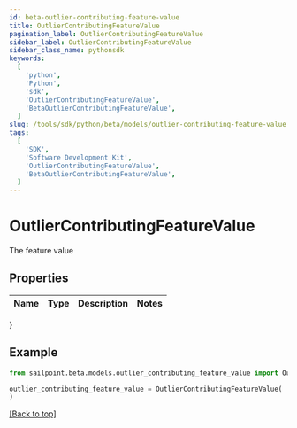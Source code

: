 ```yaml
---
id: beta-outlier-contributing-feature-value
title: OutlierContributingFeatureValue
pagination_label: OutlierContributingFeatureValue
sidebar_label: OutlierContributingFeatureValue
sidebar_class_name: pythonsdk
keywords:
  [
    'python',
    'Python',
    'sdk',
    'OutlierContributingFeatureValue',
    'BetaOutlierContributingFeatureValue',
  ]
slug: /tools/sdk/python/beta/models/outlier-contributing-feature-value
tags:
  [
    'SDK',
    'Software Development Kit',
    'OutlierContributingFeatureValue',
    'BetaOutlierContributingFeatureValue',
  ]
---
```


# OutlierContributingFeatureValue

The feature value

## Properties

| Name | Type | Description | Notes |
| ---- | ---- | ----------- | ----- |

}

## Example

```python
from sailpoint.beta.models.outlier_contributing_feature_value import OutlierContributingFeatureValue

outlier_contributing_feature_value = OutlierContributingFeatureValue(
)

```

[[Back to top]](#)
